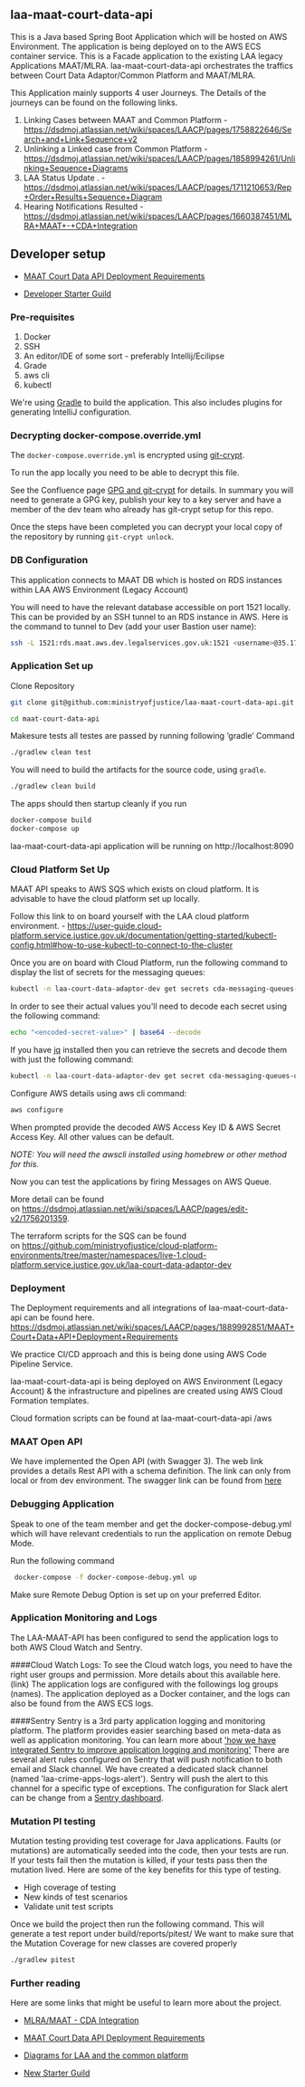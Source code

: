 ## laa-maat-court-data-api

This is a Java based Spring Boot Application which will be hosted on AWS Environment. The application is being deployed on to the AWS ECS container service. This is a Facade application to the existing LAA legacy Applications MAAT/MLRA. laa-maat-court-data-api orchestrates the traffics between Court Data Adaptor/Common Platform and MAAT/MLRA.

This Application mainly supports 4 user Journeys. The Details of the journeys can be found on the following links.

1. Linking Cases between MAAT and Common Platform  - https://dsdmoj.atlassian.net/wiki/spaces/LAACP/pages/1758822646/Search+and+Link+Sequence+v2
2. Unlinking a Linked case from Common Platform - https://dsdmoj.atlassian.net/wiki/spaces/LAACP/pages/1858994261/Unlinking+Sequence+Diagrams
3. LAA Status Update . - https://dsdmoj.atlassian.net/wiki/spaces/LAACP/pages/1711210653/Rep+Order+Results+Sequence+Diagram
4. Hearing Notifications Resulted - https://dsdmoj.atlassian.net/wiki/spaces/LAACP/pages/1660387451/MLRA+MAAT+-+CDA+Integration


## Developer setup

* [MAAT Court Data API Deployment Requirements](https://dsdmoj.atlassian.net/wiki/spaces/LAACP/pages/1889992851/MAAT+Court+Data+API+Deployment+Requirements)

* [Developer Starter Guild](https://dsdmoj.atlassian.net/wiki/spaces/LAA/pages/1391460702/New+Hire+Check+List) 


### Pre-requisites

1. Docker
2. SSH 
3. An editor/IDE of some sort - preferably Intellij/Ecilipse 
4. Grade
5. aws cli 
6. kubectl

We're using [Gradle](https://gradle.org/) to build the application. This also includes plugins for generating IntelliJ configuration.


### Decrypting docker-compose.override.yml
The `docker-compose.override.yml` is encrypted using [git-crypt](https://github.com/AGWA/git-crypt). 

To run the app locally you need to be able to decrypt this file.

See the Confluence page [GPG and git-crypt](https://dsdmoj.atlassian.net/wiki/spaces/ASLST/pages/3761963077/Java+Project+Setup+with+CircleCI+and+Helm+on+Cloud+Platform#GPG-and-git-crypt) for details.
In summary you will need to generate a GPG key, publish your key to a key server and have a member of the dev team who already has git-crypt setup for this repo.

Once the steps have been completed you can decrypt your local copy of the repository by running `git-crypt unlock`. 

### DB Configuration


This application connects to MAAT DB which is hosted on RDS instances within LAA AWS Environment (Legacy Account) 

 You will need to have the relevant database accessible on port 1521 locally. This can be provided by an SSH tunnel to an RDS instance in AWS. Here is the command to tunnel to Dev (add your user Bastion user name):

```sh
ssh -L 1521:rds.maat.aws.dev.legalservices.gov.uk:1521 <username>@35.176.251.101 -i ~/.ssh/id_rsa
```


### Application Set up

Clone Repository

```sh
git clone git@github.com:ministryofjustice/laa-maat-court-data-api.git

cd maat-court-data-api
```
Makesure tests all testes are passed by running following ‘gradle’ Command  

```sh
./gradlew clean test
```
 You will need to build the artifacts for the source code, using `gradle`.

```sh
./gradlew clean build
```
The apps should then startup cleanly if you run

```sh
docker-compose build
docker-compose up
```

laa-maat-court-data-api application will be running on http://localhost:8090 


### Cloud Platform Set Up 

MAAT API speaks to AWS SQS which exists on cloud platform. It is advisable to have the cloud platform set up locally. 

Follow this link to on board yourself with the LAA cloud platform environment. - https://user-guide.cloud-platform.service.justice.gov.uk/documentation/getting-started/kubectl-config.html#how-to-use-kubectl-to-connect-to-the-cluster

Once you are on board with Cloud Platform, run the following command to display the list of secrets for the messaging queues:

```sh
kubectl -n laa-court-data-adaptor-dev get secrets cda-messaging-queues-output -o yaml
```

In order to see their actual values you'll need to decode each secret using the following command:

```sh
echo "<encoded-secret-value>" | base64 --decode
```

If you have [jq](https://stedolan.github.io/jq/) installed then you can retrieve the secrets and decode them with just the following command:

```sh
kubectl -n laa-court-data-adaptor-dev get secret cda-messaging-queues-output -o json | jq '.data|map_values(@base64d)'
```

Configure AWS details using aws cli command:

```sh
aws configure
``` 

When prompted provide the decoded AWS Access Key ID & AWS Secret Access Key. All other values can be default.
 
*NOTE: You will need the awscli installed using homebrew or other method for this.*

Now you can test the applications by firing Messages on AWS Queue. 

More detail can be found on https://dsdmoj.atlassian.net/wiki/spaces/LAACP/pages/edit-v2/1756201359.

The terraform scripts for the SQS can be found on https://github.com/ministryofjustice/cloud-platform-environments/tree/master/namespaces/live-1.cloud-platform.service.justice.gov.uk/laa-court-data-adaptor-dev


### Deployment 

The Deployment requirements and all integrations of laa-maat-court-data-api can be found here. https://dsdmoj.atlassian.net/wiki/spaces/LAACP/pages/1889992851/MAAT+Court+Data+API+Deployment+Requirements

We practice CI/CD approach and this is being done using AWS Code Pipeline Service.

laa-maat-court-data-api  is being deployed on AWS Environment (Legacy Account) & the infrastructure and pipelines are created using AWS Cloud Formation templates.

Cloud formation scripts can be found at laa-maat-court-data-api /aws

### MAAT Open API
We have implemented the Open API (with Swagger 3). The web link provides a details Rest API with a schema definition. The link can only from local or from dev environment. The swagger link can be found from [here](http://localhost:8090/open-api/docs.html)  
  
  

### Debugging Application

Speak to one of the team member and get the docker-compose-debug.yml which will have  relevant credentials  to run the application on remote Debug Mode.

Run the following command
  
```sh
 docker-compose -f docker-compose-debug.yml up
```

Make sure Remote Debug Option is set up on your preferred Editor.


### Application Monitoring and Logs 

The LAA-MAAT-API has been configured to send the application logs to both AWS Cloud Watch and Sentry. 

####Cloud Watch Logs: 
To see the Cloud watch logs, you need to have the right user groups and permission. More details about this available here. (link) The application logs are configured with the followings log groups (names). 
The application deployed as a Docker container, and the logs can also be found from the AWS ECS logs. 

####Sentry 
Sentry is a 3rd party application logging and monitoring platform. The platform provides easier searching based on meta-data as well as application monitoring. You can learn more about ['how we have integrated Sentry to improve application logging and monitoring'](https://dsdmoj.atlassian.net/wiki/spaces/LAACP/pages/2139914261/Integrate+Sentry+to+improve+application+logging+and+monitoring)
There are several alert rules configured on Sentry that will push notification to both email and Slack channel. We have created a dedicated slack channel (named 'laa-crime-apps-logs-alert'). Sentry will push the alert to this channel for a specific type of exceptions. The configuration for Slack alert can be change from a [Sentry dashboard](https://sentry.io/settings/ministryofjustice/projects/laa-maat-court-data-api/alerts/).  

### Mutation PI testing 

Mutation testing providing test coverage for Java applications.
Faults (or mutations) are automatically seeded into the code, then your tests are run. If your tests fail then the mutation is killed, if your tests pass then the mutation lived.
Here are some of the key benefits for this type of testing. 
* High coverage of testing
* New kinds of test scenarios
* Validate unit test scripts

Once we build the project then run the following command. This will generate a test report under build/reports/pitest/ 
We want to make sure that the Mutation Coverage for new classes are covered properly 
```sh
./gradlew pitest
```

### Further reading
 

Here are some links that might be useful to learn more about the project. 

* [MLRA/MAAT - CDA Integration](https://dsdmoj.atlassian.net/wiki/spaces/LAACP/pages/1660387451/MLRA+MAAT+-+CDA+Integration) 

* [MAAT Court Data API Deployment Requirements](https://dsdmoj.atlassian.net/wiki/spaces/LAACP/pages/1889992851/MAAT+Court+Data+API+Deployment+Requirements) 
  
* [Diagrams for LAA and the common platform](https://dsdmoj.atlassian.net/wiki/spaces/LAACP/pages/1513128006/Diagrams)

* [New Starter Guild](https://dsdmoj.atlassian.net/wiki/spaces/LAA/pages/1391460702/New+Hire+Check+List)




